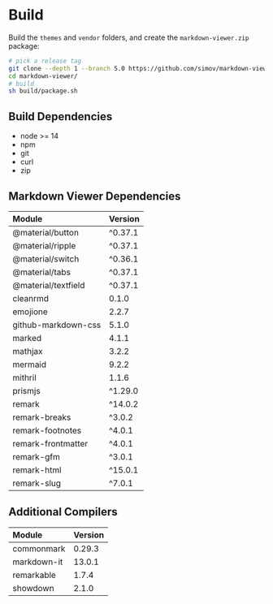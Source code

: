
# Build

Build the `themes` and `vendor` folders, and create the `markdown-viewer.zip` package:

```bash
# pick a release tag
git clone --depth 1 --branch 5.0 https://github.com/simov/markdown-viewer.git
cd markdown-viewer/
# build
sh build/package.sh
```

## Build Dependencies

- node >= 14
- npm
- git
- curl
- zip

## Markdown Viewer Dependencies

| Module              | Version
| :-                  | :-
| @material/button    | ^0.37.1
| @material/ripple    | ^0.37.1
| @material/switch    | ^0.36.1
| @material/tabs      | ^0.37.1
| @material/textfield | ^0.37.1
| cleanrmd            |  0.1.0
| emojione            |  2.2.7
| github-markdown-css |  5.1.0
| marked              |  4.1.1
| mathjax             |  3.2.2
| mermaid             |  9.2.2
| mithril             |  1.1.6
| prismjs             | ^1.29.0
| remark              | ^14.0.2
| remark-breaks       | ^3.0.2
| remark-footnotes    | ^4.0.1
| remark-frontmatter  | ^4.0.1
| remark-gfm          | ^3.0.1
| remark-html         | ^15.0.1
| remark-slug         | ^7.0.1

## Additional Compilers

| Module              | Version
| :-                  | :-
| commonmark          | 0.29.3
| markdown-it         | 13.0.1
| remarkable          | 1.7.4
| showdown            | 2.1.0
